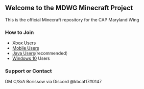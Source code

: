 ## Welcome to the MDWG Minecraft Project
This is the official Minecraft repository for the CAP Maryland Wing


### How to Join
- [Xbox Users](xbox.md) 
- [Mobile Users](mobile.md)
- [Java Users](java.md)(recommended)
- [Windows 10](windows10.md) Users

### Support or Contact
DM C/SrA Borissow via Discord @kbcat17#0147
